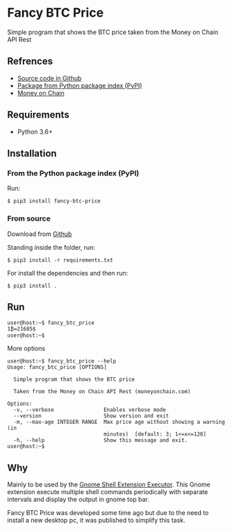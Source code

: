 # Fancy BTC Price

Simple program that shows the BTC price taken from the Money on Chain API Rest



## Refrences

* [Source code in Github](https://github.com/jbokser/fancy_btc_price)
* [Package from Python package index (PyPI)](https://pypi.org/project/fancy-btc-price)
* [Money on Chain](https://moneyonchain.com)



## Requirements

* Python 3.6+



## Installation

### From the Python package index (PyPI)

Run:

```
$ pip3 install fancy-btc-price
```

### From source

Download from [Github](https://github.com/jbokser/fancy_btc_price)

Standing inside the folder, run:

```
$ pip3 install -r requirements.txt
```

For install the dependencies and then run:

```
$ pip3 install .
```



## Run

```
user@host:~$ fancy_btc_price
1₿=21685$
user@host:~$
```

More options

```
user@host:~$ fancy_btc_price --help
Usage: fancy_btc_price [OPTIONS]

  Simple program that shows the BTC price

  Taken from the Money on Chain API Rest (moneyonchain.com)

Options:
  -v, --verbose                Enables verbose mode
  --version                    Show version and exit
  -m, --max-age INTEGER RANGE  Max price age without showing a warning (in
                               minutes)  [default: 3; 1<=x<=120]
  -h, --help                   Show this message and exit.
user@host:~$
```


## Why

Mainly to be used by the [Gnome Shell Extension Executor](https://github.com/raujonas/executor). This Gnome extension execute multiple shell commands periodically with separate intervals and display the output in gnome top bar.

Fancy BTC Price was developed some time ago but due to the need to install a new desktop pc, it was published to simplify this task.